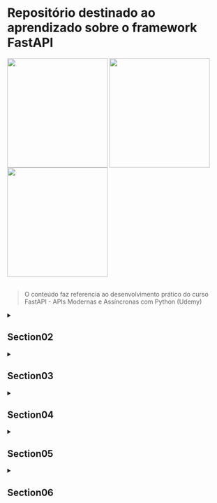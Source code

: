 <div>
<h1>Repositório destinado ao aprendizado sobre o framework FastAPI</h1>
<img align="center" height="250" width="230" src="https://cdn.jsdelivr.net/gh/devicons/devicon/icons/fastapi/fastapi-original-wordmark.svg" />
<img align="center" height="250" width="230" src="https://cdn.jsdelivr.net/gh/devicons/devicon/icons/fastapi/fastapi-original-wordmark.svg" />
<img align="center" height="250" width="230" src="https://cdn.jsdelivr.net/gh/devicons/devicon/icons/fastapi/fastapi-original-wordmark.svg" />
</div><br>

> O conteúdo faz referencia ao desenvolvimento prático do curso FastAPI - APIs Modernas e Assíncronas com Python (Udemy)

<details>
<summary>
<h2>Section02</h2>
</summary><br>

<h3>Seção 2: Introdução ao FastAPI</h3>

|Titulo da Aula                              | Concluído            |
|:-----------------------------------------: | :-------------------:|
|3 - O que vamos aprender nesta seção?       | :heavy_check_mark:   |
|4 - Conceitos essenciais sobre APIs         | :heavy_check_mark:   |
|5 - Apresentação do FastAPI                 | :heavy_check_mark:   |
|6 - Revisando a Programação Assincrona      | :heavy_check_mark:   |
|7 - Softwares utilizados no curso           | :heavy_check_mark:   |
|8 - Prática: Nossa primeira API com FastAPI | :heavy_check_mark:   |
|9 - Recapitulando                           | :heavy_check_mark:   |
</details>

<details>
<summary>
<h2>Section03</h2>
</summary><br>

<h3>Seção 3: Entendendo os conceitos do FastAPI</h3>

| Titulo da Aula                                 | Concluído            |
|:-----------------------------------------:     | :-------------------:|
|10 - O que vamos aprender nesta seção?          | :heavy_check_mark:   |
|11 - Prática: Definindo o novo projeto          | :heavy_check_mark:   |
|12 - Prática: O método GET                      | :heavy_check_mark:   |
|13 - Prática: Tratando exceções                 | :heavy_check_mark:   |
|14 - Prática: O método POST                     | :heavy_check_mark:   |
|15 - Prática: O método PUT                      | :heavy_check_mark:   |
|16 - Prática: O método DELETE                   | :heavy_check_mark:   |
|17 - Prática: Path Parameters                   | :heavy_check_mark:   |
|18 - Prática: Query Parameters                  | :heavy_check_mark:   |
|19 - Prática: Header Parameters                 | :heavy_check_mark:   |
|20 - Prática: Injeção de Dependências           | :heavy_check_mark:   |
|21 - Prática: Revisando os docs                 | :heavy_check_mark:   |
|22 - Prática: Definindo rotas                   | :heavy_check_mark:   |
|23 - Prática: Validação Customizada Pydantic    | :heavy_check_mark:   |
|24 - Recapitulando                              | :heavy_check_mark:   |
</details>

<details>
<summary>
<h2>Section04</h2>
</summary><br>

<h3>Seção 4: CRUD FastAPI e SQL Alchemy</h3>

| Titulo da Aula                                     | Concluído            |
|:-----------------------------------------:         | :-------------------:|
| 25 - O que vamos aprender nesta seção?             | :heavy_check_mark:   |
| 26 - Prática: Criando a estrutura do projeto       | :heavy_check_mark:   |
| 27 - Prática: Trabalhando no módulo core           | :heavy_check_mark:   |
| 28 - Prática: Trabalhando no módulo models         | :heavy_check_mark:   |
| 29 - Prática: Trabalhando no módulo schemas        | :heavy_check_mark:   |
| 30 - Prática: Criando as tabelas                   | :heavy_check_mark:   |
| 31 - Prática: Trabalhando no módulo api - Parte 1  | :heavy_check_mark:   |
| 32 - Prática: Trabalhando no módulo api - Parte 2  | :heavy_check_mark:   |
| 33 - Prática: Trabalhando no main                  | :heavy_check_mark:   |
| 34 - Prática: Executando e testando nosso projeto  | :heavy_check_mark:   |
| 35 - Recapitulando                                 | :heavy_check_mark:   |
</details>

<details>
<summary>
<h2>Section05</h2>
</summary><br>

<h3>Seção 5: CRUD FastAPI e SQL Model</h3>

| Titulo da Aula                                     | Concluído            |
|:-----------------------------------------:         | :-------------------:|
| 36 - O que vamos aprender nesta seção?             | :heavy_check_mark:   |
| 37 - Prática: Criando a estrutura do projeto       | :heavy_check_mark:   |
| 38 - Prática: Trabalhando no módulo core           | :heavy_check_mark:   |
| 39 - Prática: Trabalhando no módulo models         | :heavy_check_mark:   |
| 40 - Prática: Criando as tabelas                   | :heavy_check_mark:   |
| 41 - Prática: Trabalhando no módulo api - Parte 1  | :heavy_check_mark:   |
| 42 - Prática: Trabalhando no módulo api - Parte 2  | :heavy_check_mark:   |
| 43 - Prática: Trabalhando no main                  | :heavy_check_mark:   |
| 44 - Prática: Executando e testando nosso projeto  | :heavy_check_mark:   |
| 45 - Recapitulando                                 | :heavy_check_mark:   |
</details>

<details>
<summary>
<h2>Section06</h2>
</summary><br>

<h3>Seção 6: Segurança: Autenticação e Autorização com FastAPI</h3>

| Titulo da Aula                                     | Concluído            |
|:-----------------------------------------:         | :-------------------:|
| 46 - O que vamos aprender nesta seção?             | :heavy_check_mark:   |
| 47 - Prática: Criando a estrutura do projeto       | :heavy_check_mark:   |
| 48 - Prática: Trabalhando no módulo core - Part 1  | :heavy_check_mark:   |
| 49 - Prática: Trabalhando no módulo core - Part 2  | :heavy_check_mark:   |
| 50 - Prática: Trabalhando no módulo models         | :x:                  |
| 59 - Prática: Trabalhando no módulo schemas        | :x:                  |
| 52 - Prática: Criando as tabelas                   | :x:                  |
| 53 - Prática: Trabalhando no módulo api - Parte 1  | :x:                  |
| 54 - Prática: Trabalhando no módulo api - Parte 2  | :x:                  |
| 55 - Prática: Trabalhando no main                  | :x:                  |
| 56 - Prática: Executando e testando nosso projeto  | :x:                  |
| 57 - Recapitulando                                 | :x:                  |
</details>
